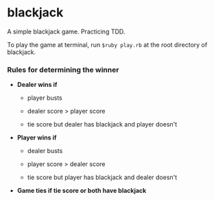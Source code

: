 # blackjack
A simple blackjack game. Practicing TDD.

To play the game at terminal, run `$ruby play.rb` at the root directory of blackjack.

### Rules for determining the winner

* __Dealer wins if__

  * player busts

  * dealer score > player score

  * tie score but dealer has blackjack and player doesn't
  
* __Player wins if__
  
  * dealer busts
  
  * player score > dealer score
  
  * tie score but player has blackjack and dealer doesn't
  
* __Game ties if tie score or both have blackjack__